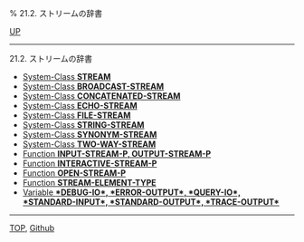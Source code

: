 % 21.2. ストリームの辞書

[UP](21.html)  

---

21.2. ストリームの辞書

- [System-Class **STREAM**](21.2.stream.html)
- [System-Class **BROADCAST-STREAM**](21.2.broadcast-stream.html)
- [System-Class **CONCATENATED-STREAM**](21.2.concatenated-stream.html)
- [System-Class **ECHO-STREAM**](21.2.echo-stream.html)
- [System-Class **FILE-STREAM**](21.2.file-stream.html)
- [System-Class **STRING-STREAM**](21.2.string-stream.html)
- [System-Class **SYNONYM-STREAM**](21.2.synonym-stream.html)
- [System-Class **TWO-WAY-STREAM**](21.2.two-way-stream.html)
- [Function **INPUT-STREAM-P, OUTPUT-STREAM-P**](21.2.input-stream-p.html)
- [Function **INTERACTIVE-STREAM-P**](21.2.interactive-stream-p.html)
- [Function **OPEN-STREAM-P**](21.2.open-stream-p.html)
- [Function **STREAM-ELEMENT-TYPE**](21.2.stream-element-type.html)
- [Variable **\*DEBUG-IO\*, \*ERROR-OUTPUT\*, \*QUERY-IO\*, \*STANDARD-INPUT\*, \*STANDARD-OUTPUT\*, \*TRACE-OUTPUT\***](21.2.debug-io.html)

---
[TOP](index.html),  [Github](https://github.com/nptcl/npt-japanese)

